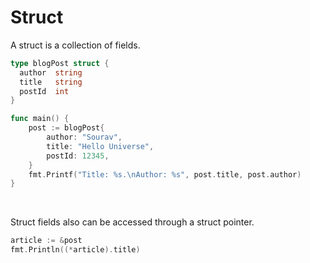 # Struct

A struct is a collection of fields. 
``` go
type blogPost struct {
  author  string
  title   string
  postId  int  
}

func main() {
	post := blogPost{
		author: "Sourav",
		title: "Hello Universe",
		postId: 12345,
	}
	fmt.Printf("Title: %s.\nAuthor: %s", post.title, post.author)
}
```
<br>

Struct fields also can be accessed through a struct pointer. 
``` go
article := &post
fmt.Println((*article).title)
```
